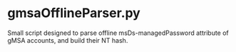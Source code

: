 # gmsaOfflineParser.py
Small script designed to parse offline msDs-managedPassword attribute of gMSA accounts, and build their NT hash.
